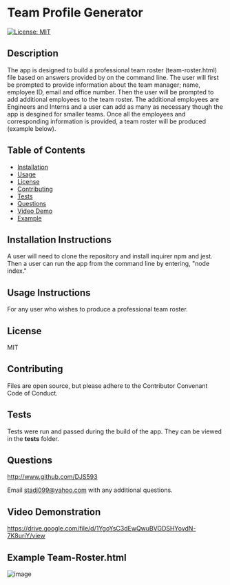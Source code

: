# **Team Profile Generator**
  [![License: MIT](https://img.shields.io/badge/License-MIT-yellow.svg)](https://opensource.org/licenses/MIT)

  ## Description 
  The app is designed to build a professional team roster (team-roster.html) file based on answers provided by on the command line.  The user will first be prompted to provide information about the team manager; name, employee ID, email and office number.  Then the user will be prompted to add additional employees to the team roster.  The additional employees are Engineers and Interns and a user can add as many as necessary though the app is desgined for smaller teams.  Once all the employees and corresponding information is provided, a team roster will be produced (example below).
  
  ## Table of Contents
  * [Installation](#installation)
  * [Usage](#usage)
  * [License](#license)
  * [Contributing](#contributing)
  * [Tests](#tests) 
  * [Questions](#questions)
  * [Video Demo](#questions)
  * [Example](#example)
  
  ## Installation Instructions <a name="installation"></a> 
  A user will need to clone the repository and install inquirer npm and jest.  Then a user can run the app from the command line by entering, "node index."
  
  ## Usage Instructions <a name="usage"></a>
  For any user who wishes to produce a professional team roster.
  
  ## License <a name="license"></a>
  MIT
  
  ## Contributing <a name="contributing"></a>
  Files are open source, but please adhere to the Contributor Convenant Code of Conduct.
  
  ## Tests <a name="tests"></a>
  Tests were run and passed during the build of the app.  They can be viewed in the __tests__ folder.  

  ## Questions <a name="questions"></a>
  http://www.github.com/DJS593
  
  Email stadj099@yahoo.com with any additional questions. 

  ## Video Demonstration<a name="video"></a>
  https://drive.google.com/file/d/1YgoYsC3dEwQwuBVGDSHYovdN-7K8uriY/view

  ## Example Team-Roster.html<a name="example"></a>
  ![image](https://user-images.githubusercontent.com/61851131/82172403-e85e0b00-987e-11ea-8f18-524b5afc4dbb.png)

  
  